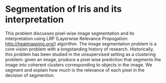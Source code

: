 # Segmentation of Iris and its interpretation
This problem discusses pixel-wise image segmentation and its interpretation using LRP (Layerwise Relevance Propogation: http://heatmapping.org/) algorithm. The image segmentation problem is a core vision problem with a longstanding history of research. Historically, this problem has been studied in the unsupervised setting as a clustering problem: given an image, produce a pixel wise prediction that segments the image into coherent clusters corresponding to objects in the image. We segment and explain how much is the relevance of each pixel in the decision of segmention.
